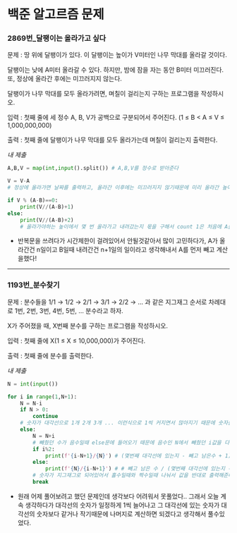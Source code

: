 # 백준 알고르즘 문제
### 2869번_달팽이는 올라가고 싶다

문제 : 땅 위에 달팽이가 있다. 이 달팽이는 높이가 V미터인 나무 막대를 올라갈 것이다.

달팽이는 낮에 A미터 올라갈 수 있다. 하지만, 밤에 잠을 자는 동안 B미터 미끄러진다. 또, 정상에 올라간 후에는 미끄러지지 않는다.

달팽이가 나무 막대를 모두 올라가려면, 며칠이 걸리는지 구하는 프로그램을 작성하시오.

입력 : 첫째 줄에 세 정수 A, B, V가 공백으로 구분되어서 주어진다. (1 ≤ B < A ≤ V ≤ 1,000,000,000)

출력 : 첫째 줄에 달팽이가 나무 막대를 모두 올라가는데 며칠이 걸리는지 출력한다.

*내 제출*
```python
A,B,V = map(int,input().split()) # A,B,V를 정수로 받아준다

V = V-A 
# 정상에 올라가면 날짜를 출력하고, 올라간 이후에는 미끄러지지 않기때문에 미리 올라간 높이를 빼주고 계산한다

if V % (A-B)==0: 
    print(V//(A-B)+1) 
else:
    print(V//(A-B)+2)
    # 올라가야하는 높이에서 몇 번 올라가고 내려갔는지 몫을 구해서 count 1은 처음에 A를 뺐던 횟수, 딱 떨어지지 않고 나머지가 남는 경우에는 남은 높이도 올라가야하기 때문에 2를 더해준다.
```
* 반복문을 쓰려다가 시간제한이 걸려있어서 안될것같아서 많이 고민하다가, A가 올라간건 n일이고 B일때 내려간건 n+1일의 일이라고 생각해내서 A를 먼저 빼고 계산을했다!

---
### 1193번_분수찾기

문제 : 분수들을 1/1 → 1/2 → 2/1 → 3/1 → 2/2 → … 과 같은 지그재그 순서로 차례대로 1번, 2번, 3번, 4번, 5번, … 분수라고 하자.

X가 주어졌을 때, X번째 분수를 구하는 프로그램을 작성하시오.

입력 : 첫째 줄에 X(1 ≤ X ≤ 10,000,000)가 주어진다.

출력 : 첫째 줄에 분수를 출력한다.

*내 제출*
```python
N = int(input())

for i in range(1,N+1):
    N = N-i 
    if N > 0:
        continue
    # 숫자가 대각선으로 1개 2개 3개 ... 이런식으로 1씩 커지면서 많아지기 때문에 숫자를 계속 빼주면서 몇번째 대각선에 있는 수인지 계산해준다.
    else:
        N = N+i 
        # 빼줬던 수가 음수일때 else문에 들어오기 때문에 음수인 N에서 빼줬던 i값을 다시 더해준다.
        if i%2:
            print(f'{i-N+1}/{N}') # (몇번째 대각선에 있는지 - 빼고 남은수 + 1) / 빼고 남은 수
        else:
            print(f'{N}/{i-N+1}') # # 빼고 남은 수 / (몇번째 대각선에 있는지 - 빼고 남은수 + 1)
        # 숫자가 지그재그로 되어있어서 홀수일때와 짝수일때 나눠서 값을 반대로 출력해준다.
        break
```
* 원래 어제 풀어보려고 했던 문제인데 생각보다 어려워서 못풀었다.. 그래서 오늘 계속 생각하다가 대각선의 숫자가 일정하게 1씩 늘어나고 그 대각선에 있는 숫자가 대각선의 숫자보다 같거나 작기때문에 나머지로 계산하면 되겠다고 생각해서 풀수있었다.